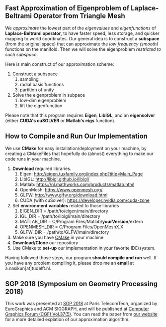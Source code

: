 ## Fast Approximation of Eigenproblem of Laplace-Beltrami Operator from Triangle Mesh

We _approximate_ the lowest part of the _eigenvalues_ and _eigenfunctions_ of **Laplace-Beltrami operator**, to have faster speed, less storage, and quicker mapping to world coordinates. Our general idea is to construct a **subspace** (from the original space) that can approximate the _low frequency (smooth)_ functions on the manifold. Then we will solve the eigenproblem _restricted to such subspace_.

Here is main construct of our approximation scheme:
1. Construct a subspace  
   1. sampling 
   2. radial basis functions 
   3. partition of unity  
2. Solve the eigenproblem in subpace  
   1. low-dim eigenproblem
   2. lift the eigenfunction

Please note that this program requires **Eigen**, **LibIGL**, and an **eigensolver** (either **CUDA's cuSOLVER** or **Matlab's eigs** function).

## How to Compile and Run Our Implementation

We use **CMake** for easy installation/deployment on your machine, by creating a CMakeFiles that hopefully do (almost) everything to make our code runs in your machine. 

1. **Download** required libraries.
   1. Eigen: http://eigen.tuxfamily.org/index.php?title=Main_Page
   2. LibIGL: http://libigl.github.io/libigl/
   3. Matlab: https://nl.mathworks.com/products/matlab.html
   4. OpenMesh: https://www.openmesh.org/
   5. GLFW: http://www.glfw.org/download.html   
   6. CUDA (with cuSolver): https://developer.nvidia.com/cuda-zone
2. Set **environment variables** related to those libraries
   1. EIGEN_DIR = /path/to/eigen/main/directory
   2. IGL_DIR = /path/to/libigl/main/directory
   3. MATLAB_DIR = C/Program Files/Matlab/**yourVersion**/extern
   4. OPENMESH_DIR = C/Program Files/OpenMeshX.X
   5. GLFW_DIR = /path/to/GLFW/main/directory
3. Make sure you have [CMake](https://cmake.org/ "Download CMake") in your machine
4. **Download/Clone** our repository
5. Use CMake to **set-up** our implementation in your favorite IDE/system. 

Having followed those steps, our program **should compile and run** well. If you have any problem compiling it, please drop me an **email** at a.nasikun[at]tudelft.nl.

## SGP 2018 (Symposium on Geometry Processing 2018)

This work was presented at [SGP 2018](https://sgp2018.sciencesconf.org/resource/page/id/10#s4 "SGP 2018") at Paris TelecomTech, organized by EuroGraphics and ACM SIGGRAPH, and will be published at [Computer Graphics Forum (CGF) Vol.37(5)](https://onlinelibrary.wiley.com/loi/14678659 "CGF Volume 37 Issue 5"). You can read the paper from [our website](https://graphics.tudelft.nl/ahmad-nasikun/ "Fast Approximation of Laplace-Beltrami Eigenproblems") for a more detailed explation of our approximation algorithm. 
